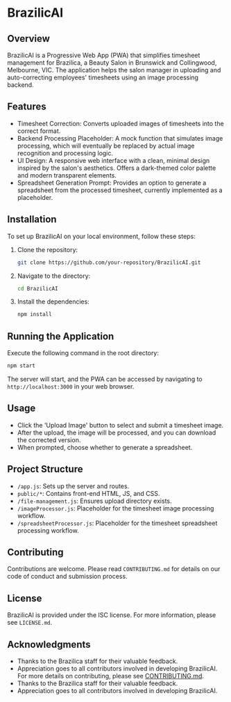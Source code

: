 # BrazilicAI

## Overview

BrazilicAI is a Progressive Web App (PWA) that simplifies timesheet management for Brazilica, a Beauty Salon in Brunswick and Collingwood, Melbourne, VIC. The application helps the salon manager in uploading and auto-correcting employees' timesheets using an image processing backend.

## Features

- Timesheet Correction: Converts uploaded images of timesheets into the correct format.
- Backend Processing Placeholder: A mock function that simulates image processing, which will eventually be replaced by actual image recognition and processing logic.
- UI Design: A responsive web interface with a clean, minimal design inspired by the salon's aesthetics. Offers a dark-themed color palette and modern transparent elements.
- Spreadsheet Generation Prompt: Provides an option to generate a spreadsheet from the processed timesheet, currently implemented as a placeholder.

## Installation

To set up BrazilicAI on your local environment, follow these steps:

1. Clone the repository:
   ```bash
   git clone https://github.com/your-repository/BrazilicAI.git
   ```
2. Navigate to the directory:
   ```bash
   cd BrazilicAI
   ```
3. Install the dependencies:
   ```bash
   npm install
   ```

## Running the Application

Execute the following command in the root directory:

```bash
npm start
```

The server will start, and the PWA can be accessed by navigating to `http://localhost:3000` in your web browser.

## Usage

- Click the 'Upload Image' button to select and submit a timesheet image.
- After the upload, the image will be processed, and you can download the corrected version.
- When prompted, choose whether to generate a spreadsheet.

## Project Structure

- `/app.js`: Sets up the server and routes.
- `public/*`: Contains front-end HTML, JS, and CSS.
- `/file-management.js`: Ensures upload directory exists.
- `/imageProcessor.js`: Placeholder for the timesheet image processing workflow.
- `/spreadsheetProcessor.js`: Placeholder for the timesheet spreadsheet processing workflow.

## Contributing

Contributions are welcome. Please read `CONTRIBUTING.md` for details on our code of conduct and submission process.

## License

BrazilicAI is provided under the ISC license. For more information, please see `LICENSE.md`.

## Acknowledgments

- Thanks to the Brazilica staff for their valuable feedback.
- Appreciation goes to all contributors involved in developing BrazilicAI.
For more details on contributing, please see [CONTRIBUTING.md](./CONTRIBUTING.md).
- Thanks to the Brazilica staff for their valuable feedback.
- Appreciation goes to all contributors involved in developing BrazilicAI.
